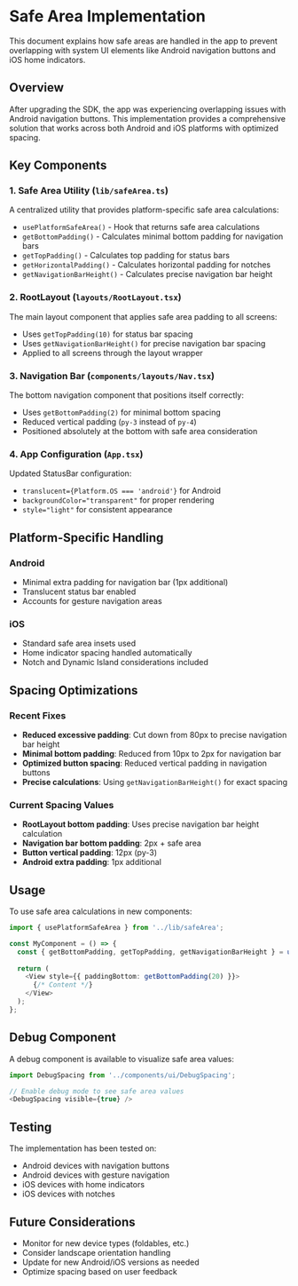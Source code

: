 # Safe Area Implementation

This document explains how safe areas are handled in the app to prevent overlapping with system UI elements like Android navigation buttons and iOS home indicators.

## Overview

After upgrading the SDK, the app was experiencing overlapping issues with Android navigation buttons. This implementation provides a comprehensive solution that works across both Android and iOS platforms with optimized spacing.

## Key Components

### 1. Safe Area Utility (`lib/safeArea.ts`)

A centralized utility that provides platform-specific safe area calculations:

- `usePlatformSafeArea()` - Hook that returns safe area calculations
- `getBottomPadding()` - Calculates minimal bottom padding for navigation bars
- `getTopPadding()` - Calculates top padding for status bars
- `getHorizontalPadding()` - Calculates horizontal padding for notches
- `getNavigationBarHeight()` - Calculates precise navigation bar height

### 2. RootLayout (`layouts/RootLayout.tsx`)

The main layout component that applies safe area padding to all screens:

- Uses `getTopPadding(10)` for status bar spacing
- Uses `getNavigationBarHeight()` for precise navigation bar spacing
- Applied to all screens through the layout wrapper

### 3. Navigation Bar (`components/layouts/Nav.tsx`)

The bottom navigation component that positions itself correctly:

- Uses `getBottomPadding(2)` for minimal bottom spacing
- Reduced vertical padding (`py-3` instead of `py-4`)
- Positioned absolutely at the bottom with safe area consideration

### 4. App Configuration (`App.tsx`)

Updated StatusBar configuration:

- `translucent={Platform.OS === 'android'}` for Android
- `backgroundColor="transparent"` for proper rendering
- `style="light"` for consistent appearance

## Platform-Specific Handling

### Android
- Minimal extra padding for navigation bar (1px additional)
- Translucent status bar enabled
- Accounts for gesture navigation areas

### iOS
- Standard safe area insets used
- Home indicator spacing handled automatically
- Notch and Dynamic Island considerations included

## Spacing Optimizations

### Recent Fixes
- **Reduced excessive padding**: Cut down from 80px to precise navigation bar height
- **Minimal bottom padding**: Reduced from 10px to 2px for navigation bar
- **Optimized button spacing**: Reduced vertical padding in navigation buttons
- **Precise calculations**: Using `getNavigationBarHeight()` for exact spacing

### Current Spacing Values
- **RootLayout bottom padding**: Uses precise navigation bar height calculation
- **Navigation bar bottom padding**: 2px + safe area
- **Button vertical padding**: 12px (py-3)
- **Android extra padding**: 1px additional

## Usage

To use safe area calculations in new components:

```typescript
import { usePlatformSafeArea } from '../lib/safeArea';

const MyComponent = () => {
  const { getBottomPadding, getTopPadding, getNavigationBarHeight } = usePlatformSafeArea();
  
  return (
    <View style={{ paddingBottom: getBottomPadding(20) }}>
      {/* Content */}
    </View>
  );
};
```

## Debug Component

A debug component is available to visualize safe area values:

```typescript
import DebugSpacing from '../components/ui/DebugSpacing';

// Enable debug mode to see safe area values
<DebugSpacing visible={true} />
```

## Testing

The implementation has been tested on:
- Android devices with navigation buttons
- Android devices with gesture navigation
- iOS devices with home indicators
- iOS devices with notches

## Future Considerations

- Monitor for new device types (foldables, etc.)
- Consider landscape orientation handling
- Update for new Android/iOS versions as needed
- Optimize spacing based on user feedback 
